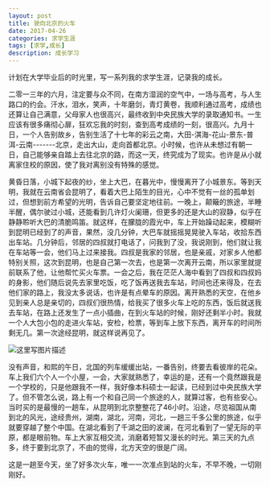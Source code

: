 ```yaml
---
layout: post
title: 驶向北京的火车
date: 2017-04-26
categories: 求学生涯
tags: [求学,成长]
description: 成长学习
---		
```


计划在大学毕业后的时光里，写一系列我的求学生涯，记录我的成长。
   			
二零一三年的六月，注定要与众不同，在南方湿润的空气中，一场与高考，与人生路口的约会。汗水，泪水，笑声，十年磨剑，青灯黄卷，我顺利通过高考，成绩也还算让自己满意，父母家人也很高兴，最终收到中央民族大学的录取通知书。一生应该有很多痛彻心扉，狂欢忘我的时刻，查到高考成绩的一刻，很高兴。九月十日，一个人告别故乡，告别生活了十七年的彩云之南，大田-淇海-花山-景东-普洱-云南-------北京，走出大山，走向首都北京。小时候，也许从未想过有朝一日，自己能够亲自踏上去往北京的路，而这一天，终究成为了现实。也许是从小就离家住校的原因，使了我对离别没有特殊的感觉。

黄昏日落，小城下起夜的纱，坐上大巴，在暮光中，慢慢离开了小城景东。等到天明，我就在云南省会昆明了，看着大巴上陌生的目光，心中不觉有一丝的孤单划过，但想到前方希望的光明，告诉自己要坚定地往前。一晚上，颠簸的旅途，半睡半醒，偶尔驶过小城，还能看到几许灯火阑珊，但更多的还是大山的寂静，似乎在静静聆听大巴的清脆鸣笛。就这样，在朦胧的霞光中，车上开始躁动起来，模糊听到昆明已经到了的声音，果然，没几分钟，大巴车就摇摇晃晃驶入车站，收拾东西出车站。几分钟后，邻居的四叔就打电话了，问我到了没，我说刚到，他们就让我在车站等一会，他们马上过来接我。四叔是我家的邻居，也是亲戚，对家乡人他都特别关照，这次到昆明，也是自己第一次去，也是第一次离开云南，所以家里就提前联系了他，让他帮忙买火车票。一会之后，我在茫茫人海中看到了四叔和四叔妈的身影，他们随后说先去家里吃饭，吃了饭再送我去车站，时间也还来得及，在去他们家的路上，我没太多说话，也许是有点晕车的原因。离开熟悉的天空，在他乡见到亲人总是亲切的，四叔们很热情，给我买了很多火车上吃的东西，饭后就送我去车站，在路上还发生了一点小插曲，在到火车站的时候，刚好还剩半小时。我就一个人大包小包的走进火车站，安检，检票，等到车上放下东西，离开车的时间所剩无几。第一次途经昆明，就这样说再见了。

![这里写图片描述](http://img.blog.csdn.net/20170426161455097?watermark/2/text/aHR0cDovL2Jsb2cuY3Nkbi5uZXQvd3d0MTg4MTE3MDc5NzE=/font/5a6L5L2T/fontsize/400/fill/I0JBQkFCMA==/dissolve/70/gravity/SouthEast)

没有声音，和熙的午日，北国的列车缓缓出站，一番告别，终要去看彼岸的花朵。车上我们六个人一个小屋，一会，大家就熟悉了，幸运的是，还有一个竟然跟我是一个学校的，只是他跟我不一样，我好像本科硕士一起读，已经到过中央民族大学了。但不管怎么说，路上有一个和自己同一个旅途的人，就算过客，也有些安心。当时买的是最慢的一趟车，从昆明到北京整整花了46小时。沿途，尽览祖国从南到北的风光，途经贵州，湖南，湖北，河南，河北，一趟三千多公里的旅途，似乎就要穿越了整个中国。在湖北看到了千湖之田的波澜，在河北看到了一望无际的平原，都是眼前物。车上大家互相交流，消磨着短暂又漫长的时光。第三天的九点多，终于要到北京了，不由的觉得，北方天空的很是广阔。

这是一趟至今天，坐了好多次火车，唯一一次准点到站的火车，不早不晚，一切刚刚好。

